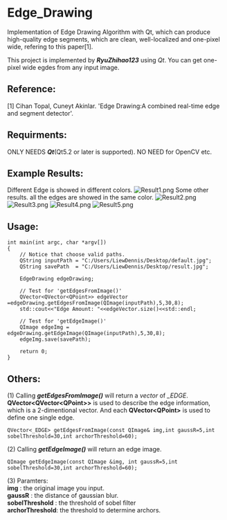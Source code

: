 # Edge_Drawing
Implementation of Edge Drawing Algorithm with Qt, which can produce high-quality edge segments, which are clean, well-localized and one-pixel wide, refering to this paper[1].

This project is implemented by ***RyuZhihao123*** using *Qt*. You can get one-pixel wide egdes from any input image.

## Reference:
[1] Cihan Topal, Cuneyt Akinlar. 'Edge Drawing:A combined real-time edge and segment detector'.

## Requirments:
ONLY NEEDS ***Qt***(Qt5.2 or later is supported). NO NEED for OpenCV etc.

## Example Results:
Different Edge is showed in different colors.
![Result1.png](https://github.com/RyuZhihao123/Edge_Drawing/blob/master/result_examples/result3.png)
Some other results. all the edges are showed in the same color.
![Result2.png](https://github.com/RyuZhihao123/Edge_Drawing/blob/master/result_examples/result1.png)
![Result3.png](https://github.com/RyuZhihao123/Edge_Drawing/blob/master/result_examples/result2.png)
![Result4.png](https://github.com/RyuZhihao123/Edge_Drawing/blob/master/result_examples/result4.png)
![Result5.png](https://github.com/RyuZhihao123/Edge_Drawing/blob/master/result_examples/result5.png)
## Usage:
```
int main(int argc, char *argv[])
{
    // Notice that choose valid paths.
    QString inputPath = "C:/Users/LiewDennis/Desktop/default.jpg";
    QString savePath  = "C:/Users/LiewDennis/Desktop/result.jpg";

    EdgeDrawing edgeDrawing;

    // Test for 'getEdgesFromImage()'
    QVector<QVector<QPoint>> edgeVector =edgeDrawing.getEdgesFromImage(QImage(inputPath),5,30,8);
    std::cout<<"Edge Amount: "<<edgeVector.size()<<std::endl;

    // Test for 'getEdgeImage()'
    QImage edgeImg = edgeDrawing.getEdgeImage(QImage(inputPath),5,30,8);
    edgeImg.save(savePath);

    return 0;
}
```

## Others:
(1) Calling ***getEdgesFromImage()*** will return a *vector* of *_EDGE*.<br />
    **QVector\<QVector\<QPoint\>\>** is used to describe the edge information, which is a 2-dimentional vector. And each **QVector\<QPoint\>** is used to define one single edge.
```
QVector<_EDGE> getEdgesFromImage(const QImage& img,int gaussR=5,int sobelThreshold=30,int archorThreshold=60);
```
(2) Calling ***getEdgeImage()*** will return an edge image.
```
QImage getEdgeImage(const QImage &img, int gaussR=5,int sobelThreshold=30,int archorThreshold=60);
```
(3) Paramters:<br />
            **img**     : the original image you input.<br />
            **gaussR**  : the distance of gaussian blur.<br />
            **sobelThreshold** : the threshold of sobel filter<br />
            **archorThreshold**: the threshold to determine archors.

